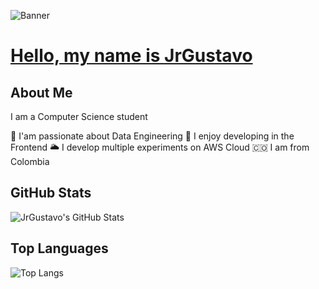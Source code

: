 
<!-- Banner -->
![Banner](https://via.placeholder.com/1200x300/00249C/FFFFFF?text=Welcome+to+my+GitHub+Profile)

# [Hello, my name is JrGustavo](https://www.linkedin.com/in/gustavoadolfoalvarado)

## About Me

I am a Computer Science student

🎯 I'am passionate about Data Engineering
🍎 I enjoy developing in the Frontend
🌥️ I develop multiple experiments on AWS Cloud
🇨🇴 I am from Colombia

## GitHub Stats

![JrGustavo's GitHub Stats](https://github-readme-stats.vercel.app/api?username=tu_nombre_de_usuario&show_icons=true&bg_color=000000&title_color=00249C&text_color=FFFFFF&icon_color=00249C)

## Top Languages

![Top Langs](https://github-readme-stats.vercel.app/api/top-langs/?username=JrGustavo&layout=compact&bg_color=000000&title_color=00249C&text_color=FFFFFF&langs_count=10)


